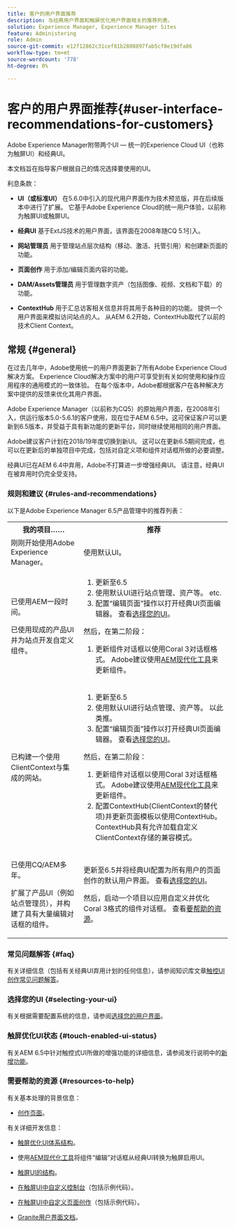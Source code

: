 ```yaml
---
title: 客户的用户界面推荐
description: 与经典用户界面和触屏优化用户界面相关的推荐列表。
solution: Experience Manager, Experience Manager Sites
feature: Administering
role: Admin
source-git-commit: e12f12862c31cef81b2808897fab5cf8e19dfa86
workflow-type: tm+mt
source-wordcount: '778'
ht-degree: 0%

---
```


# 客户的用户界面推荐{#user-interface-recommendations-for-customers}

Adobe Experience Manager附带两个UI — 统一的Experience Cloud UI（也称为触屏UI）和经典UI。

本文档旨在指导客户根据自己的情况选择要使用的UI。

利息条款：

* **UI（或标准UI）**
在5.6.0中引入的现代用户界面作为技术预览版，并在后续版本中进行了扩展。 它基于Adobe Experience Cloud的统一用户体验，以前称为触屏UI或触屏UI。

* **经典UI**
基于ExtJS技术的用户界面，该界面在2008年随CQ 5.1引入。

* **网站管理员**
用于管理站点层次结构（移动、激活、托管引用）和创建新页面的功能。

* **页面创作**
用于添加/编辑页面内容的功能。

* **DAM/Assets管理员**
用于管理数字资产（包括图像、视频、文档和下载）的功能。

* **ContextHub**
用于汇总访客相关信息并将其用于各种目的的功能。 提供一个用户界面来模拟访问站点的人。 从AEM 6.2开始，ContextHub取代了以前的技术Client Context。

## 常规 {#general}

在过去几年中，Adobe使用统一的用户界面更新了所有Adobe Experience Cloud解决方案。 Experience Cloud解决方案中的用户可享受到有关如何使用和操作应用程序的通用模式的一致体验。 在每个版本中，Adobe都根据客户在各种解决方案中提供的反馈来优化其用户界面。

Adobe Experience Manager（以前称为CQ5）的原始用户界面，在2008年引入，供运行版本5.0-5.6.1的客户使用，现在位于AEM 6.5中。这可保证客户可以更新到6.5版本，并受益于具有新功能的更新平台，同时继续使用相同的用户界面。

Adobe建议客户计划在2018/19年度切换到新UI。 这可以在更新6.5期间完成，也可以在更新后的单独项目中完成，包括对自定义项和组件对话框所做的必要调整。

经典UI已在AEM 6.4中弃用，Adobe不打算进一步增强经典UI。 请注意，经典UI在被弃用时仍完全受支持。

### 规则和建议 {#rules-and-recommendations}

以下是Adobe Experience Manager 6.5产品管理中的推荐列表：

<table>
 <tbody>
  <tr>
   <th>我的项目……</th>
   <th>推荐</th>
  </tr>
  <tr>
   <td>刚刚开始使用Adobe Experience Manager。</td>
   <td>使用默认UI。</td>
  </tr>
  <tr>
   <td><p>已使用AEM一段时间。</p> <p>已使用现成的产品UI并为站点开发自定义组件。<br /> </p> </td>
   <td>
    <ol>
     <li>更新至6.5</li>
     <li>使用默认UI进行站点管理、资产等。 etc.<br /> </li>
     <li>配置“编辑页面”操作以打开经典UI页面编辑器。 查看<a href="#selecting-your-ui">选择您的UI</a>。</li>
    </ol> <p>然后，在第二阶段：</p>
    <ol>
     <li>更新组件对话框以使用Coral 3对话框格式。 Adobe建议使用<a href="/help/sites-developing/modernization-tools.md">AEM现代化工具</a>来更新组件。</li>
    </ol> </td>
  </tr>
  <tr>
   <td>已构建一个使用ClientContext与集成的网站。<br /> </td>
   <td>
    <ol>
     <li>更新至6.5</li>
     <li>使用默认UI进行站点管理、资产等。 以此类推。</li>
     <li>配置“编辑页面”操作以打开经典UI页面编辑器。 查看<a href="#selecting-your-ui">选择您的UI</a>。</li>
    </ol> <p>然后，在第二阶段：</p>
    <ol>
     <li>更新组件对话框以使用Coral 3对话框格式。 Adobe建议使用<a href="/help/sites-developing/modernization-tools.md">AEM现代化工具</a>来更新组件。</li>
     <li>配置ContextHub(ClientContext的替代项)并更新页面模板以使用ContextHub。 ContextHub具有允许加载自定义ClientContext存储的兼容模式。</li>
    </ol> </td>
  </tr>
  <tr>
   <td><p>已使用CQ/AEM多年。</p> <p>扩展了产品UI（例如站点管理员），并构建了具有大量编辑对话框的组件。</p> </td>
   <td><p>更新至6.5并将经典UI配置为所有用户的页面创作的默认用户界面。 查看<a href="#selecting-your-ui">选择您的UI</a>。</p> <p>然后，启动一个项目以应用自定义并优化Coral 3格式的组件对话框。 查看<a href="#resources-to-help">要帮助的资源</a>。<br /> </p> </td>
  </tr>
 </tbody>
</table>

### 常见问题解答 {#faq}

有关详细信息（包括有关经典UI弃用计划的任何信息），请参阅知识库文章[触控UI创作常见问题解答](https://helpx.adobe.com/experience-manager/kb/index/touchui_faq.html)。

### 选择您的UI {#selecting-your-ui}

有关根据需要配置系统的信息，请参阅[选择您的用户界面](/help/sites-authoring/select-ui.md)。

### 触屏优化UI状态 {#touch-enabled-ui-status}

有关AEM 6.5中针对触控式UI所做的增强功能的详细信息，请参阅发行说明中的[新增功能](/help/release-notes/release-notes.md#what-s-new)。


### 需要帮助的资源 {#resources-to-help}

有关基本处理的背景信息：

* [创作页面](/help/sites-authoring/page-authoring.md)。

有关详细开发信息：

* [触屏优化UI体系结构](/help/sites-developing/touch-ui-concepts.md)。
* 使用[AEM现代化工具](/help/sites-developing/modernization-tools.md)将组件“编辑”对话框从经典UI转换为触屏启用UI。

* [触屏UI的结构](/help/sites-developing/touch-ui-structure.md)。

* [在触屏UI中自定义控制台](/help/sites-developing/customizing-consoles-touch.md)（包括示例代码）。

* [在触屏UI中自定义页面创作](/help/sites-developing/customizing-page-authoring-touch.md)（包括示例代码）。

* [Granite用户界面文档](https://developer.adobe.com/experience-manager/reference-materials/6-5/granite-ui/api/jcr_root/libs/granite/ui/index.html)。
